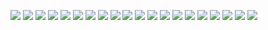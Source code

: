 ![](images/hashing1/image0000.jpg)
![](images/hashing1/image0001.jpg)
![](images/hashing1/image0002.jpg)
![](images/hashing1/image0003.jpg)
![](images/hashing1/image0004.jpg)
![](images/hashing1/image0005.jpg)
![](images/hashing1/image0006.jpg)
![](images/hashing1/image0007.jpg)
![](images/hashing1/image0008.jpg)
![](images/hashing1/image0009.jpg)
![](images/hashing1/image0010.jpg)
![](images/hashing1/image0011.jpg)
![](images/hashing1/image0012.jpg)
![](images/hashing1/image0019.jpg)
![](images/hashing1/image0018.jpg)
![](images/hashing1/image0013.jpg)
![](images/hashing1/image0014.jpg)
![](images/hashing1/image0015.jpg)
![](images/hashing1/image0016.jpg)
![](images/hashing1/image0017.jpg)
